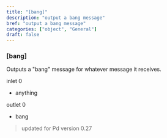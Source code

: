 ```yaml
---
title: "[bang]"
description: "output a bang message"
bref: "output a bang message"
categories: ["object", "General"]
draft: false
---
```


### [bang]

Outputs a "bang" message for whatever message it receives.

inlet 0

 - anything

outlet 0

 - bang
 
> updated for Pd version 0.27
 


